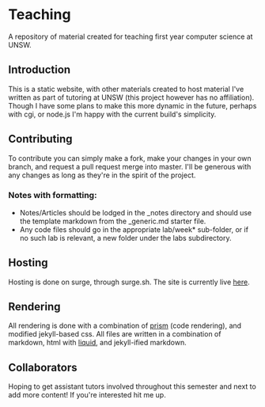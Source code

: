 # Teaching
A repository of material created for teaching first year computer science at UNSW.

## Introduction
This is a static website, with other materials created to host material I've written as part of tutoring at UNSW (this project however has no affiliation). Though I have some plans to make this more dynamic in the future, perhaps with cgi, or node.js I'm happy with the current build's simplicity.

## Contributing
To contribute you can simply make a fork, make your changes in your own branch, and request a pull request merge into master. I'll be generous with any changes as long as they're in the spirit of the project.

### Notes with formatting:
* Notes/Articles should be lodged in the \_notes directory and should use the template markdown from the \_generic.md starter file.
* Any code files should go in the appropriate lab/week* sub-folder, or if no such lab is relevant, a new folder under the labs subdirectory.

## Hosting
Hosting is done on surge, through surge.sh. The site is currently live [here](http://unsw-lab.surge.sh/).

## Rendering
All rendering is done with a combination of [prism](https://github.com/PrismJS) (code rendering), and modified jekyll-based css. All files are written in a combination of markdown, html with [liquid](https://github.com/Shopify/liquid/wiki), and jekyll-ified markdown.

## Collaborators
Hoping to get assistant tutors involved throughout this semester and next to add more content! If you're interested hit me up.
